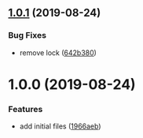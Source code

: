 ## [1.0.1](https://github.com/zooxsmart/objection-unique/compare/1.0.0...1.0.1) (2019-08-24)


### Bug Fixes

* remove lock ([642b380](https://github.com/zooxsmart/objection-unique/commit/642b380))

# 1.0.0 (2019-08-24)


### Features

* add initial files ([1966aeb](https://github.com/zooxsmart/objection-unique/commit/1966aeb))
